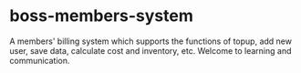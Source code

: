 # boss-members-system
A members' billing system which supports the functions of topup, add new user, save data, calculate cost and inventory, etc.
Welcome to learning and communication.
